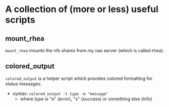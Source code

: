 # A collection of (more or less) useful scripts

## mount_rhea

`mount_rhea` mounts the nfs shares from my nas server (which is called rhea).

## colored_output

`colored_output` is a helper script which provides colored formatting for status messages.

- syntax: `colored_output -t type -m "message"`
    - where *type* is "e" (error), "s" (success) or something else (info)
